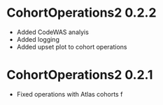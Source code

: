 # CohortOperations2 0.2.2

- Added CodeWAS analyis
- Added logging
- Added upset plot to cohort operations


# CohortOperations2 0.2.1

- Fixed operations with Atlas cohorts
f
